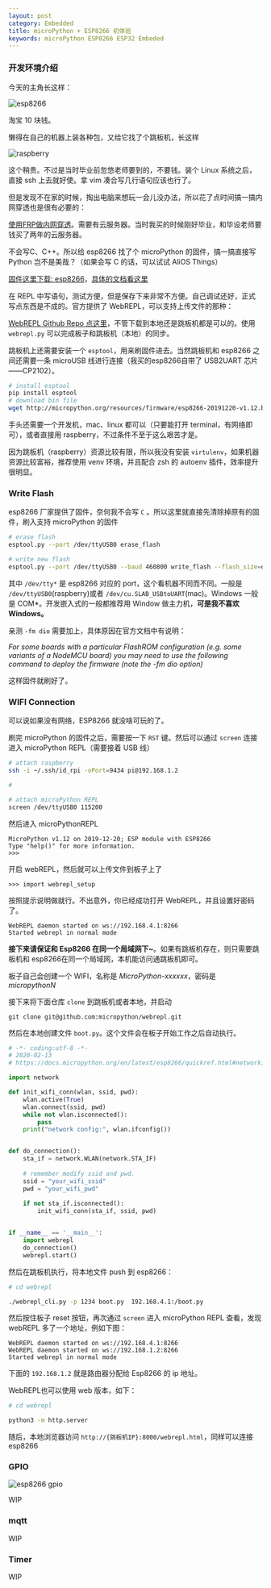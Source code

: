 ```yaml
---
layout: post
category: Embedded
title: microPython + ESP8266 初体验
keywords: microPython ESP8266 ESP32 Embeded
---
```

### 开发环境介绍

今天的主角长这样：

![esp8266](https://initial-1252263807.cos.ap-beijing.myqcloud.com/esp8266.jpeg)

淘宝 10 块钱。

懒得在自己的机器上装各种包，又给它找了个跳板机，长这样

![raspberry](https://initial-1252263807.cos.ap-beijing.myqcloud.com/raspberry.jpeg)

这个稍贵。不过是当时毕业前忽悠老师要到的，不要钱。装个 Linux 系统之后，直接 ssh 上去就好使。拿 vim 凑合写几行语句应该也行了。

但是发现不在家的时候，掏出电脑来想玩一会儿没办法，所以花了点时间搞一搞内网穿透也是很有必要的：

[使用FRP做内网穿透](https://raoul1996.github.io/2018/11/04/NAT-traversal.html)。需要有云服务器。当时我买的时候刚好毕业，和毕设老师要钱买了两年的云服务器。

不会写C、C++。所以给 esp8266 找了个 microPython 的固件，搞一搞直接写 Python 岂不是美哉？（如果会写 C 的话，可以试试 AliOS Things）

[固件这里下载: esp8266](http://micropython.org/download#esp8266)，[具体的文档看这里](https://docs.micropython.org/en/latest/esp8266/quickref.html)

在 REPL 中写语句，测试方便，但是保存下来非常不方便。自己调试还好，正式写点东西是不成的。官方提供了 WebREPL，可以支持上传文件的那种：

[WebREPL Github Repo 点这里](https://github.com/micropython/webrepl)，不管下载到本地还是跳板机都是可以的。使用 `webrepl.py` 可以完成板子和跳板机（本地）的同步。

跳板机上还需要安装一个 `esptool`，用来刷固件进去。当然跳板机和 esp8266 之间还需要一条 microUSB 线进行连接（我买的esp8266自带了 USB2UART 芯片——CP2102）。
 
```bash
# install esptool
pip install esptool
# download bin file
wget http://micropython.org/resources/firmware/esp8266-20191220-v1.12.bin
```

手头还需要一个开发机，mac、linux 都可以（只要能打开 terminal，有网络即可），或者直接用 raspberry，不过条件不至于这么艰苦才是。

因为跳板机（raspberry）资源比较有限，所以我没有安装 `virtulenv`，如果机器资源比较富裕，推荐使用 venv 环境，并且配合 zsh 的 autoenv 插件，效率提升很明显。

### Write Flash

esp8266 厂家提供了固件，奈何我不会写 `C` 。所以这里就直接先清除掉原有的固件，刷入支持 microPython 的固件

```bash
# erase flash
esptool.py --port /dev/ttyUSB0 erase_flash 

# write new flash
esptool.py --port /dev/ttyUSB0 --baud 460800 write_flash --flash_size=detect -fm dio 0 esp8266-20191220-v1.12.bin
```
其中 `/dev/tty*` 是 esp8266 对应的 port，这个看机器不同而不同。一般是 `/dev/ttyUSB0`(raspberry)或者 `/dev/cu.SLAB_USBtoUART`(mac)。Windows 一般是 COM\*。开发嵌入式的一般都推荐用 Window 做主力机，**可是我不喜欢 Windows。**

亲测 `-fm dio` 需要加上，具体原因在官方文档中有说明：

*For some boards with a particular FlashROM configuration (e.g. some variants of a NodeMCU board) you may need to use the following command to deploy the firmware (note the -fm dio option)*

这样固件就刷好了。

### WIFI Connection

可以说如果没有网络，ESP8266 就没啥可玩的了。

刷完 microPython 的固件之后，需要按一下 `RST` 键。然后可以通过 `screen` 连接进入 microPython REPL（需要接着 USB 线）

```bash
# attach raspberry
ssh -i ~/.ssh/id_rpi -oPort=9434 pi@192.168.1.2

# 

# attach microPython REPL
screen /dev/ttyUSB0 115200
```
然后进入 microPythonREPL

```repl
MicroPython v1.12 on 2019-12-20; ESP module with ESP8266
Type "help()" for more information.
>>> 
```
开启 webREPL，然后就可以上传文件到板子上了

```repl
>>> import webrepl_setup
```

按照提示说明做就行。不出意外，你已经成功打开 WebREPL，并且设置好密码了。

```repl
WebREPL daemon started on ws://192.168.4.1:8266
Started webrepl in normal mode
```

**接下来请保证和 Esp8266 在同一个局域网下~**。如果有跳板机存在，则只需要跳板机和 esp8266在同一个局域网，本机能访问通跳板机即可。

板子自己会创建一个 WIFI，名称是 *MicroPython-xxxxxx*，密码是 *micropythonN*

接下来将下面仓库 `clone` 到跳板机或者本地，并启动

```
git clone git@github.com:micropython/webrepl.git
```
然后在本地创建文件 `boot.py`。这个文件会在板子开始工作之后自动执行。

```python
# -*- coding:utf-8 -*-
# 2020-02-13
# https://docs.micropython.org/en/latest/esp8266/quickref.html#networking

import network

def init_wifi_conn(wlan, ssid, pwd):
    wlan.active(True)
    wlan.connect(ssid, pwd)
    while not wlan.isconnected():
        pass
    print("network config:", wlan.ifconfig())


def do_connection():
    sta_if = network.WLAN(network.STA_IF)
    
    # remember modify ssid and pwd.
    ssid = "your_wifi_ssid"
    pwd = "your_wifi_pwd"
    
    if not sta_if.isconnected():
        init_wifi_conn(sta_if, ssid, pwd)


if __name__ == '__main__':
    import webrepl
    do_connection()
    webrepl.start()

```
然后在跳板机执行，将本地文件 push 到 esp8266：

```bash
# cd webrepl

./webrepl_cli.py -p 1234 boot.py  192.168.4.1:/boot.py 
```
然后按住板子 reset 按钮，再次通过 `screen` 进入 microPython REPL 查看，发现 webREPL 多了一个地址，例如下图：

```repl
WebREPL daemon started on ws://192.168.4.1:8266
WebREPL daemon started on ws://192.168.1.2:8266
Started webrepl in normal mode
```
下面的 `192.168.1.2` 就是路由器分配给 Esp8266 的 ip 地址。

WebREPL也可以使用 web 版本，如下：

```bash
# cd webrepl

python3 -m http.server

```
随后，本地浏览器访问 `http://{跳板机IP}:8000/webrepl.html`，同样可以连接 esp8266


### GPIO
![esp8266 gpio](https://initial-1252263807.cos.ap-beijing.myqcloud.com/esp8266_gpio.jpg)

WIP

### mqtt

WIP

### Timer

WIP

